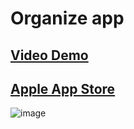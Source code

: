 # Organize app

## [Video Demo](https://youtu.be/rFodGwQci3U)

## [Apple App Store](https://itunes.apple.com/app/?id=1116178818)

![image](https://eneff.com/apps/portfolio/www/assets/img/playground/ios_organize.png)
